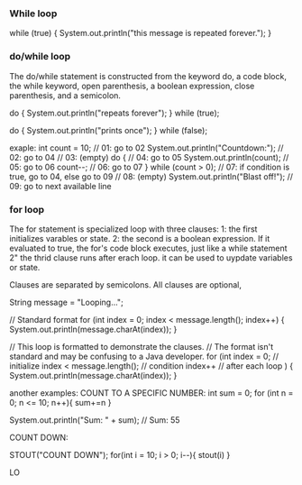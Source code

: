 ### While loop

while (true) {
    System.out.println("this message is repeated forever.");
}

### do/while loop
The do/while statement is constructed from the keyword do, a code block, the while keyword, open parenthesis, a boolean expression, close parenthesis, and a semicolon.

do {
    System.out.println("repeats forever");
} while (true);

do {
    System.out.println("prints once");
} while (false);


exaple:
int count = 10;                   // 01: go to 02
System.out.println("Countdown:"); // 02: go to 04
                                  // 03: (empty)
do {                              // 04: go to 05
    System.out.println(count);    // 05: go to 06
    count--;                      // 06: go to 07
} while (count > 0);              // 07: if condition is true, go to 04, else go to 09
                                  // 08: (empty)
System.out.println("Blast off!"); // 09: go to next available line

 ### for loop

 The for statement is specialized loop with three clauses:
1: the first initializes varables or state.
2: the second is a boolean expression. If it evaluated to true, the for's code block executes, just like a while statement
2" the thrid clause runs after erach loop. it can be used to uypdate variables or state.

Clauses are separated by semicolons. All clauses are optional,

String message = "Looping...";

// Standard format
for (int index = 0; index < message.length(); index++) {
    System.out.println(message.charAt(index));
}

// This loop is formatted to demonstrate the clauses.
// The format isn't standard and may be confusing to a Java developer.
for (int index = 0;               // initialize
        index < message.length(); // condition
        index++                   // after each loop
        ) {
    System.out.println(message.charAt(index));
}

another examples:
COUNT TO A SPECIFIC NUMBER:
int sum = 0;
for (int n = 0; n <= 10; n++){
    sum+=n
}

System.out.println("Sum: " + sum); // Sum: 55

COUNT DOWN:

STOUT("COUNT DOWN");
for(int i = 10; i > 0; i--){
    stout(i)
}

LO
